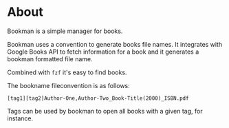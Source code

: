 # About
Bookman is a simple manager for books.

Bookman uses a convention to generate books file names.
It integrates with Google Books API to fetch information for a book and it generates a bookman formatted file name.

Combined with `fzf` it's easy to find books.

The bookname fileconvention is as follows:

```
[tag1][tag2]Author-One,Author-Two_Book-Title(2000)_ISBN.pdf
```

Tags can be used by bookman to open all books with a given tag, for instance.
